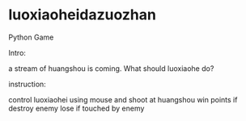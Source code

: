 # luoxiaoheidazuozhan

Python Game 

Intro:

a stream of huangshou is coming. What should luoxiaohe do?

instruction:

control luoxiaohei using mouse and shoot at huangshou
win points if destroy enemy 
lose if touched by enemy
